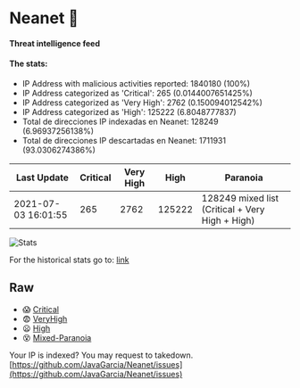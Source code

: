 # Neanet :hocho:
#### Threat intelligence feed
#### The stats:

- IP Address with malicious activities reported: 1840180 (100%)
- IP Address categorized as 'Critical':  265 (0.0144007651425%)
- IP Address categorized as 'Very High':  2762 (0.150094012542%)
- IP Address categorized as 'High':  125222 (6.8048777837)
- Total de direcciones IP indexadas en Neanet:  128249 (6.96937256138%)
- Total de direcciones IP descartadas en Neanet:  1711931 (93.0306274386%)

| Last Update | Critical | Very High | High | Paranoia |
| --- | --- | --- | --- | --- |
| 2021-07-03 16:01:55 | 265 | 2762 | 125222 | 128249 mixed list (Critical + Very High + High)|

![Stats](https://docs.google.com/spreadsheets/d/e/2PACX-1vSnaNMIXVabIpDJjufMlzH7poXnshF3mgd8Is1g9ytUEzVsP5my4Trn8f-xkoLLQ38xpL3HtmUexLo6/pubchart?oid=501124687&format=image)

For the historical stats go to: [link](/stats.csv)
## Raw
- :scream: [Critical](https://raw.githubusercontent.com/JavaGarcia/Neanet/master/blacklists/neanet_critical.txt)
- :fearful: [VeryHigh](https://raw.githubusercontent.com/JavaGarcia/Neanet/master/blacklists/neanet_veryHigh.txtt)
- :frowning: [High](https://raw.githubusercontent.com/JavaGarcia/Neanet/master/blacklists/neanet_high.txt)
- :dizzy_face: [Mixed-Paranoia](https://raw.githubusercontent.com/JavaGarcia/Neanet/master/blacklists/neanet_all.txt)


Your IP is indexed? You may request to takedown. [https://github.com/JavaGarcia/Neanet/issues](https://github.com/JavaGarcia/Neanet/issues)











































































































































































































































































































































































































































































































































































































































































































































































































































































































































































































































































































































































































































































































































































































































































































































































































































































































































































































































































































































































































































































































































































































































































































































































































































































































































































































































































































































































































































































































































































































































































































































































































































































































































































































































































































































































































































































































































































































































































































































































































































































































































































































































































































































































































































































































































































































































































































































































































































































































































































































































































































































































































































































































































































































































































































































































































































































































































































































































































































































































































































































































































































































































































































































































































































































































































































































































































































































































































































































































































































































































































































































































































































































































































































































































































































































































